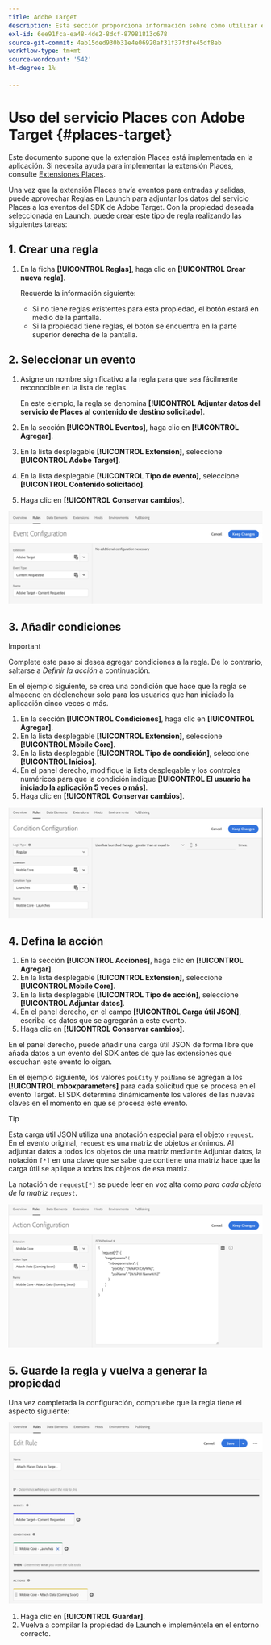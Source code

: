 ```yaml
---
title: Adobe Target
description: Esta sección proporciona información sobre cómo utilizar el servicio Places con Adobe Target.
exl-id: 6ee91fca-ea48-4de2-8dcf-87981813c678
source-git-commit: 4ab15ded930b31e4e06920af31f37fdfe45df8eb
workflow-type: tm+mt
source-wordcount: '542'
ht-degree: 1%

---
```


# Uso del servicio Places con Adobe Target {#places-target}

Este documento supone que la extensión Places está implementada en la aplicación. Si necesita ayuda para implementar la extensión Places, consulte [Extensiones Places](/help/places-ext-aep-sdks/places-extension/places-extension.md).

Una vez que la extensión Places envía eventos para entradas y salidas, puede aprovechar Reglas en Launch para adjuntar los datos del servicio Places a los eventos del SDK de Adobe Target. Con la propiedad deseada seleccionada en Launch, puede crear este tipo de regla realizando las siguientes tareas:

## 1. Crear una regla

1. En la ficha **[!UICONTROL Reglas]**, haga clic en **[!UICONTROL Crear nueva regla]**.

   Recuerde la información siguiente:

   * Si no tiene reglas existentes para esta propiedad, el botón estará en medio de la pantalla.
   * Si la propiedad tiene reglas, el botón se encuentra en la parte superior derecha de la pantalla.

## 2. Seleccionar un evento

1. Asigne un nombre significativo a la regla para que sea fácilmente reconocible en la lista de reglas.

   En este ejemplo, la regla se denomina **[!UICONTROL Adjuntar datos del servicio de Places al contenido de destino solicitado]**.

1. En la sección **[!UICONTROL Eventos]**, haga clic en **[!UICONTROL Agregar]**.
1. En la lista desplegable **[!UICONTROL Extensión]**, seleccione **[!UICONTROL Adobe Target]**.
1. En la lista desplegable **[!UICONTROL Tipo de evento]**, seleccione **[!UICONTROL Contenido solicitado]**.
1. Haga clic en **[!UICONTROL Conservar cambios]**.

![agregar un evento](/help/assets/ad-setEvent_target.png)

## 3. Añadir condiciones

>[!IMPORTANT]
>
>Complete este paso si desea agregar condiciones a la regla. De lo contrario, saltarse a *Definir la acción* a continuación.

En el ejemplo siguiente, se crea una condición que hace que la regla se almacene en déclencheur solo para los usuarios que han iniciado la aplicación cinco veces o más.

1. En la sección **[!UICONTROL Condiciones]**, haga clic en **[!UICONTROL Agregar]**.
1. En la lista desplegable **[!UICONTROL Extension]**, seleccione **[!UICONTROL Mobile Core]**.
1. En la lista desplegable **[!UICONTROL Tipo de condición]**, seleccione **[!UICONTROL Inicios]**.
1. En el panel derecho, modifique la lista desplegable y los controles numéricos para que la condición indique **[!UICONTROL El usuario ha iniciado la aplicación 5 veces o más]**.
1. Haga clic en **[!UICONTROL Conservar cambios]**.

![agregar una condición](/help/assets/ad-setCondition_target.png)

## 4. Defina la acción

1. En la sección **[!UICONTROL Acciones]**, haga clic en **[!UICONTROL Agregar]**.
1. En la lista desplegable **[!UICONTROL Extension]**, seleccione **[!UICONTROL Mobile Core]**.
1. En la lista desplegable **[!UICONTROL Tipo de acción]**, seleccione **[!UICONTROL Adjuntar datos]**.
1. En el panel derecho, en el campo **[!UICONTROL Carga útil JSON]**, escriba los datos que se agregarán a este evento.
1. Haga clic en **[!UICONTROL Conservar cambios]**.

En el panel derecho, puede añadir una carga útil JSON de forma libre que añada datos a un evento del SDK antes de que las extensiones que escuchan este evento lo oigan.

En el ejemplo siguiente, los valores `poiCity` y `poiName` se agregan a los **[!UICONTROL mboxparameters]** para cada solicitud que se procesa en el evento Target. El SDK determina dinámicamente los valores de las nuevas claves en el momento en que se procesa este evento.

>[!TIP]
>
>Esta carga útil JSON utiliza una anotación especial para el objeto `request`. En el evento original, `request` es una matriz de objetos anónimos. Al adjuntar datos a todos los objetos de una matriz mediante Adjuntar datos, la notación `[*]` en una clave que se sabe que contiene una matriz hace que la carga útil se aplique a todos los objetos de esa matriz.
>
>La notación de `request[*]` se puede leer en voz alta como _para cada objeto de la matriz `request`_.

![definir la acción](/help/assets/ad-setAction-target.png)

## 5. Guarde la regla y vuelva a generar la propiedad

Una vez completada la configuración, compruebe que la regla tiene el aspecto siguiente:

![regla completada](/help/assets/ad-ruleComplete-target.png)

1. Haga clic en **[!UICONTROL Guardar]**.
1. Vuelva a compilar la propiedad de Launch e impleméntela en el entorno correcto.
